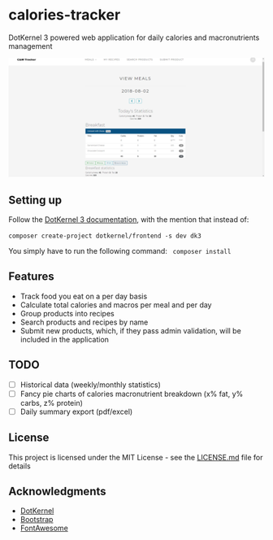 # calories-tracker

DotKernel 3 powered web application for daily calories and macronutrients management

![User Interface](/public/ui.png)

## Setting up

Follow the [DotKernel 3 documentation](https://docs.dotkernel.com/Getting-Started/Installing-DotKernel-3-Frontend.html), with the mention that instead of:

``
 composer create-project dotkernel/frontend -s dev dk3
 ``

You simply have to run the following command: 
`` 
composer install
`` 

## Features

* Track food you eat on a per day basis
* Calculate total calories and macros per meal and per day
* Group products into recipes
* Search products and recipes by name
* Submit new products, which, if they pass admin validation, will be included in the application

## TODO

* [ ] Historical data (weekly/monthly statistics)
* [ ] Fancy pie charts of calories macronutrient breakdown (x% fat, y% carbs, z% protein)
* [ ] Daily summary export (pdf/excel)

## License

This project is licensed under the MIT License - see the [LICENSE.md](LICENSE.md) file for details

## Acknowledgments
* [DotKernel](https://www.dotkernel.com/)
* [Bootstrap](https://getbootstrap.com/)
* [FontAwesome](https://fontawesome.com/)
